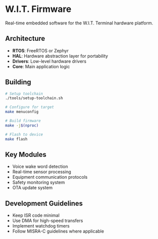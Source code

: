 # W.I.T. Firmware

Real-time embedded software for the W.I.T. Terminal hardware platform.

## Architecture
- **RTOS**: FreeRTOS or Zephyr
- **HAL**: Hardware abstraction layer for portability
- **Drivers**: Low-level hardware drivers
- **Core**: Main application logic

## Building
```bash
# Setup toolchain
./tools/setup-toolchain.sh

# Configure for target
make menuconfig

# Build firmware
make -j$(nproc)

# Flash to device
make flash
```

## Key Modules
- Voice wake word detection
- Real-time sensor processing
- Equipment communication protocols
- Safety monitoring system
- OTA update system

## Development Guidelines
- Keep ISR code minimal
- Use DMA for high-speed transfers
- Implement watchdog timers
- Follow MISRA-C guidelines where applicable
